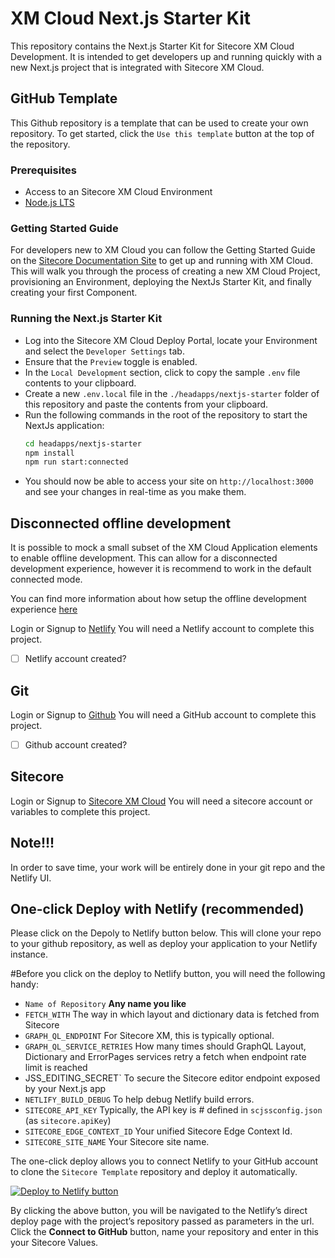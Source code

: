 # XM Cloud Next.js Starter Kit
This repository contains the Next.js Starter Kit for Sitecore XM Cloud Development. It is intended to get developers up and running quickly with a new Next.js project that is integrated with Sitecore XM Cloud.

## GitHub Template
This Github repository is a template that can be used to create your own repository. To get started, click the `Use this template` button at the top of the repository. 

### Prerequisites
- Access to an Sitecore XM Cloud Environment
- [Node.js LTS](https://nodejs.org/en/)

### Getting Started Guide
For developers new to XM Cloud you can follow the Getting Started Guide on the [Sitecore Documentation Site](https://doc.sitecore.com/xmc) to get up and running with XM Cloud. This will walk you through the process of creating a new XM Cloud Project, provisioning an Environment, deploying the NextJs Starter Kit, and finally creating your first Component.

### Running the Next.js Starter Kit
- Log into the Sitecore XM Cloud Deploy Portal, locate your Environment and select the `Developer Settings` tab.
- Ensure that the `Preview` toggle is enabled.
- In the `Local Development` section, click to copy the sample `.env` file contents to your clipboard.
- Create a new `.env.local` file in the `./headapps/nextjs-starter` folder of this repository and paste the contents from your clipboard.
- Run the following commands in the root of the repository to start the NextJs application:
    ```bash
    cd headapps/nextjs-starter
    npm install
    npm run start:connected
    ```
- You should now be able to access your site on `http://localhost:3000` and see your changes in real-time as you make them.

## Disconnected offline development
It is possible to mock a small subset of the XM Cloud Application elements to enable offline development. This can allow for a disconnected development experience, however it is recommend to work in the default connected mode.

You can find more information about how setup the offline development experience [here](./local-containers/README.md)


Login or Signup to [Netlify](https://app.netlify.com)
You will need a Netlify account to complete this project. 
- [ ] Netlify account created? 

## Git

Login or Signup to [Github](https://github.com/signup?source=login)
You will need a GitHub account to complete this project. 
- [ ] Github account created? 

## Sitecore

Login or Signup to [Sitecore XM Cloud](https://portal.sitecorecloud.io/.)
You will need a sitecore account or variables to complete this project. 


## Note!!!
In order to save time, your work will be entirely done in your git repo and the Netlify UI. 

## One-click Deploy with Netlify (recommended)

Please click on the Depoly to Netlify button below. This will clone your repo to your github repository, as well as deploy your application to your Netlify instance. 

#Before you click on the deploy to Netlify button, you will need the following handy:

- `Name of Repository` **Any name you like** 
- `FETCH_WITH` The way in which layout and dictionary data is fetched from Sitecore
- `GRAPH_QL_ENDPOINT` For Sitecore XM, this is typically optional.
- `GRAPH_QL_SERVICE_RETRIES` How many times should GraphQL Layout, Dictionary and ErrorPages services retry a fetch when endpoint rate limit is reached
- JSS_EDITING_SECRET` To secure the Sitecore editor endpoint exposed by your Next.js app
- `NETLIFY_BUILD_DEBUG` To help debug Netlify build errors. 
- `SITECORE_API_KEY` Typically, the API key is # defined in `scjssconfig.json` (as `sitecore.apiKey`)
- `SITECORE_EDGE_CONTEXT_ID` Your unified Sitecore Edge Context Id.
- `SITECORE_SITE_NAME` Your Sitecore site name.

The one-click deploy allows you to connect Netlify to your GitHub account to clone the `Sitecore Template` repository and deploy it automatically.

[![Deploy to Netlify button](https://www.netlify.com/img/deploy/button.svg)](https://app.netlify.com/start/deploy?repository=https://github.com/Netlify-Moneytronic/sitecore-netlify-starterkit)

By clicking the above button, you will be navigated to the Netlify’s direct deploy page with the project’s repository passed as parameters in the url. Click the **Connect to GitHub** button, name your repository and enter in this your Sitecore Values. 
